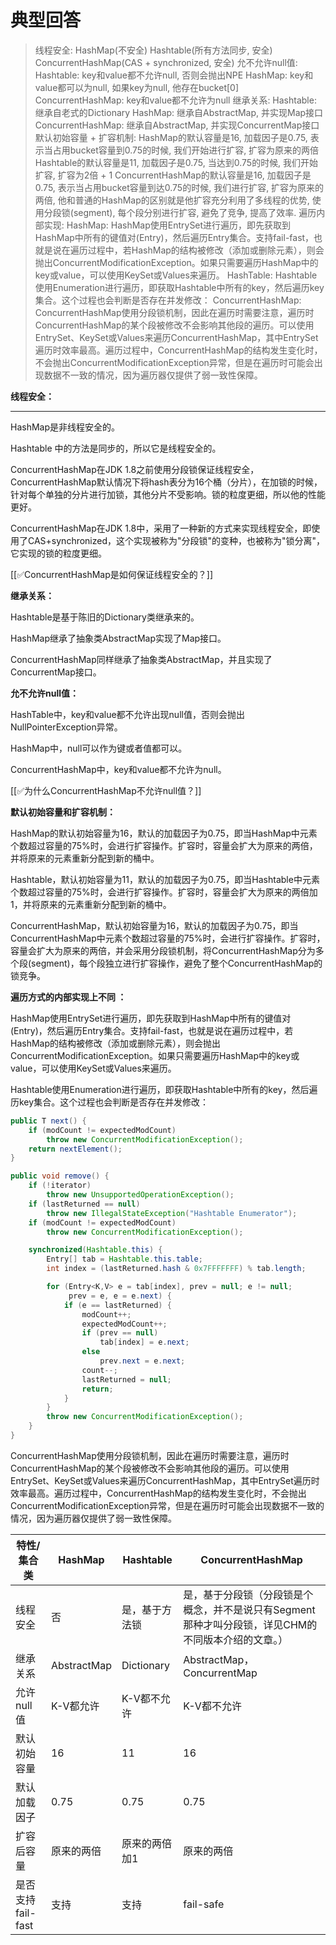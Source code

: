 # 典型回答

> 线程安全:
> 	HashMap(不安全)
> 	Hashtable(所有方法同步, 安全)
> 	ConcurrentHashMap(CAS + synchronized, 安全)
> 允不允许null值:
> 	Hashtable: key和value都不允许null, 否则会抛出NPE
> 	HashMap: key和value都可以为null, 如果key为null, 他存在bucket[0]
> 	ConcurrentHashMap: key和value都不允许为null
> 继承关系:
> 	Hashtable: 继承自老式的Dictionary
> 	HashMap: 继承自AbstractMap, 并实现Map接口
> 	ConcurrentHashMap: 继承自AbstractMap, 并实现ConcurrentMap接口
> 默认初始容量 + 扩容机制:
> 	HashMap的默认容量是16, 加载因子是0.75, 表示当占用bucket容量到0.75的时候, 我们开始进行扩容, 扩容为原来的两倍
> 	Hashtable的默认容量是11, 加载因子是0.75, 当达到0.75的时候, 我们开始扩容, 扩容为2倍 + 1
> 	ConcurrentHashMap的默认容量是16, 加载因子是0.75, 表示当占用bucket容量到达0.75的时候, 我们进行扩容, 扩容为原来的两倍, 他和普通的HashMap的区别就是他扩容充分利用了多线程的优势, 使用分段锁(segment), 每个段分别进行扩容, 避免了竞争, 提高了效率.
> 遍历内部实现:
> 	HashMap: HashMap使用EntrySet进行遍历，即先获取到HashMap中所有的键值对(Entry)，然后遍历Entry集合。支持fail-fast，也就是说在遍历过程中，若HashMap的结构被修改（添加或删除元素），则会抛出ConcurrentModificationException。如果只需要遍历HashMap中的key或value，可以使用KeySet或Values来遍历。
> 	HashTable: Hashtable使用Enumeration进行遍历，即获取Hashtable中所有的key，然后遍历key集合。这个过程也会判断是否存在并发修改：
> 	ConcurrentHashMap: ConcurrentHashMap使用分段锁机制，因此在遍历时需要注意，遍历时ConcurrentHashMap的某个段被修改不会影响其他段的遍历。可以使用EntrySet、KeySet或Values来遍历ConcurrentHashMap，其中EntrySet遍历时效率最高。遍历过程中，ConcurrentHashMap的结构发生变化时，不会抛出ConcurrentModificationException异常，但是在遍历时可能会出现数据不一致的情况，因为遍历器仅提供了弱一致性保障。


**线程安全：**

****

HashMap是非线程安全的。

Hashtable 中的方法是同步的，所以它是线程安全的。

ConcurrentHashMap在JDK 1.8之前使用分段锁保证线程安全， ConcurrentHashMap默认情况下将hash表分为16个桶（分片），在加锁的时候，针对每个单独的分片进行加锁，其他分片不受影响。锁的粒度更细，所以他的性能更好。

ConcurrentHashMap在JDK 1.8中，采用了一种新的方式来实现线程安全，即使用了CAS+synchronized，这个实现被称为"分段锁"的变种，也被称为"锁分离"，它实现的锁的粒度更细。



[[✅ConcurrentHashMap是如何保证线程安全的？]]



**继承关系：**

Hashtable是基于陈旧的Dictionary类继承来的。

HashMap继承了抽象类AbstractMap实现了Map接口。

ConcurrentHashMap同样继承了抽象类AbstractMap，并且实现了ConcurrentMap接口。



**允不允许null值：**

HashTable中，key和value都不允许出现null值，否则会抛出NullPointerException异常。 

HashMap中，null可以作为键或者值都可以。

ConcurrentHashMap中，key和value都不允许为null。



[[✅为什么ConcurrentHashMap不允许null值？]]



**默认初始容量和扩容机制：**

<font style="color:rgb(55, 65, 81);background-color:rgb(247, 247, 248);"></font>

HashMap的默认初始容量为16，默认的加载因子为0.75，即当HashMap中元素个数超过容量的75%时，会进行扩容操作。扩容时，容量会扩大为原来的两倍，并将原来的元素重新分配到新的桶中。



Hashtable，默认初始容量为11，默认的加载因子为0.75，即当Hashtable中元素个数超过容量的75%时，会进行扩容操作。扩容时，容量会扩大为原来的两倍加1，并将原来的元素重新分配到新的桶中。



ConcurrentHashMap，默认初始容量为16，默认的加载因子为0.75，即当ConcurrentHashMap中元素个数超过容量的75%时，会进行扩容操作。扩容时，容量会扩大为原来的两倍，并会采用分段锁机制，将ConcurrentHashMap分为多个段(segment)，每个段独立进行扩容操作，避免了整个ConcurrentHashMap的锁竞争。

 



**遍历方式的内部实现上不同 ：**



HashMap使用EntrySet进行遍历，即先获取到HashMap中所有的键值对(Entry)，然后遍历Entry集合。支持fail-fast，也就是说在遍历过程中，若HashMap的结构被修改（添加或删除元素），则会抛出ConcurrentModificationException。如果只需要遍历HashMap中的key或value，可以使用KeySet或Values来遍历。



Hashtable使用Enumeration进行遍历，即获取Hashtable中所有的key，然后遍历key集合。这个过程也会判断是否存在并发修改：



```java
public T next() {
    if (modCount != expectedModCount)
        throw new ConcurrentModificationException();
    return nextElement();
}

public void remove() {
    if (!iterator)
        throw new UnsupportedOperationException();
    if (lastReturned == null)
        throw new IllegalStateException("Hashtable Enumerator");
    if (modCount != expectedModCount)
        throw new ConcurrentModificationException();

    synchronized(Hashtable.this) {
        Entry[] tab = Hashtable.this.table;
        int index = (lastReturned.hash & 0x7FFFFFFF) % tab.length;

        for (Entry<K,V> e = tab[index], prev = null; e != null;
             prev = e, e = e.next) {
            if (e == lastReturned) {
                modCount++;
                expectedModCount++;
                if (prev == null)
                    tab[index] = e.next;
                else
                    prev.next = e.next;
                count--;
                lastReturned = null;
                return;
            }
        }
        throw new ConcurrentModificationException();
    }
}
```



ConcurrentHashMap使用分段锁机制，因此在遍历时需要注意，遍历时ConcurrentHashMap的某个段被修改不会影响其他段的遍历。可以使用EntrySet、KeySet或Values来遍历ConcurrentHashMap，其中EntrySet遍历时效率最高。遍历过程中，ConcurrentHashMap的结构发生变化时，不会抛出ConcurrentModificationException异常，但是在遍历时可能会出现数据不一致的情况，因为遍历器仅提供了弱一致性保障。





| 特性/集合类        | HashMap     | Hashtable  | ConcurrentHashMap                                      |
| ------------- | ----------- | ---------- | ------------------------------------------------------ |
| 线程安全          | 否           | 是，基于方法锁    | 是，基于分段锁（分段锁是个概念，并不是说只有Segment那种才叫分段锁，详见CHM的不同版本介绍的文章。） |
| 继承关系          | AbstractMap | Dictionary | AbstractMap，ConcurrentMap                              |
| 允许null值       | K-V都允许      | K-V都不允许    | K-V都不允许                                                |
| 默认初始容量        | 16          | 11         | 16                                                     |
| 默认加载因子        | 0.75        | 0.75       | 0.75                                                   |
| 扩容后容量         | 原来的两倍       | 原来的两倍加1    | 原来的两倍                                                  |
| 是否支持fail-fast | 支持          | 支持         | fail-safe                                              |










